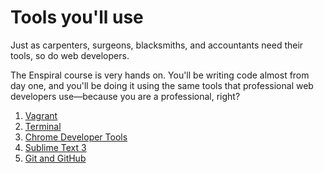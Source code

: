 # Tools you'll use

Just as carpenters, surgeons, blacksmiths, and accountants need their tools, so do web developers.

The Enspiral course is very hands on. You'll be writing code almost from day one, and you'll be doing it using the same tools that professional web developers use&mdash;because you are a professional, right?

1. [Vagrant](/4-tools/vagrant/)
2. [Terminal](/4-tools/terminal/)
3. [Chrome Developer Tools](/4-tools/chrome-dev-tools/)
4. [Sublime Text 3](/4-tools/sublime-text-3/)
5. [Git and GitHub](/4-tools/git-and-github/)
